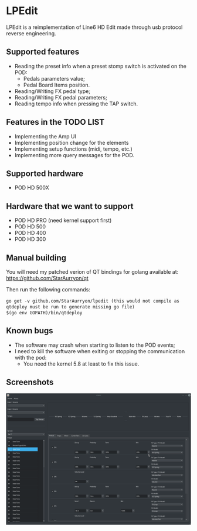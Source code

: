 # LPEdit

LPEdit is a reimplementation of Line6 HD Edit made through usb protocol reverse engineering.

## Supported features

- Reading the preset info when a preset stomp switch is activated on the POD:
  - Pedals parameters value;
  - Pedal Board Items position.
- Reading/Writing FX pedal type;
- Reading/Writing FX pedal parameters;
- Reading tempo info when pressing the TAP switch.

## Features in the TODO LIST

- Implementing the Amp UI
- Implementing position change for the elements
- Implementing setup functions (midi, tempo, etc.)
- Implementing more query messages for the POD.

## Supported hardware

- POD HD 500X

## Hardware that we want to support

- POD HD PRO (need kernel support first)
- POD HD 500
- POD HD 400
- POD HD 300

## Manual building

You will need my patched verion of QT bindings for golang available at:
https://github.com/StarAurryon/qt

Then run the following commands:
```
go get -v github.com/StarAurryon/lpedit (this would not compile as qtdeploy must be run to generate missing go file)
$(go env GOPATH)/bin/qtdeploy
```

## Known bugs

- The software may crash when starting to listen to the POD events;
- I need to kill the software when exiting or stopping the communication with the pod:
  - You need the kernel 5.8 at least to fix this issue.

## Screenshots

![Alt text](/screenshots/Preset.png?raw=true "Preset management")
